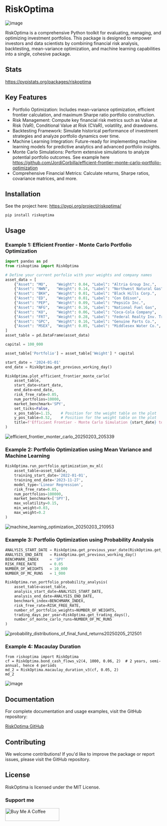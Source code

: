 # RiskOptima

![image](https://github.com/user-attachments/assets/b9bc3bd0-d8fa-4f01-97e6-44bf4b886bcb)


RiskOptima is a comprehensive Python toolkit for evaluating, managing, and optimizing investment portfolios. This package is designed to empower investors and data scientists by combining financial risk analysis, backtesting, mean-variance optimization, and machine learning capabilities into a single, cohesive package.

## Stats
https://pypistats.org/packages/riskoptima

## Key Features

- Portfolio Optimization: Includes mean-variance optimization, efficient frontier calculation, and maximum Sharpe ratio portfolio construction.
- Risk Management: Compute key financial risk metrics such as Value at Risk (VaR), Conditional Value at Risk (CVaR), volatility, and drawdowns.
- Backtesting Framework: Simulate historical performance of investment strategies and analyze portfolio dynamics over time.
- Machine Learning Integration: Future-ready for implementing machine learning models for predictive analytics and advanced portfolio insights.
- Monte Carlo Simulations: Perform extensive simulations to analyze potential portfolio outcomes. See example here https://github.com/JordiCorbilla/efficient-frontier-monte-carlo-portfolio-optimization
- Comprehensive Financial Metrics: Calculate returns, Sharpe ratios, covariance matrices, and more.

## Installation

See the project here: https://pypi.org/project/riskoptima/

```
pip install riskoptima
```
## Usage

### Example 1: Efficient Frontier - Monte Carlo Portfolio Optimization
```python
import pandas as pd
from riskoptima import RiskOptima

# Define your current porfolio with your weights and company names
asset_data = [
    {"Asset": "MO",    "Weight": 0.04, "Label": "Altria Group Inc.",       "MarketCap": 110.0e9},
    {"Asset": "NWN",   "Weight": 0.14, "Label": "Northwest Natural Gas",   "MarketCap": 1.8e9},
    {"Asset": "BKH",   "Weight": 0.01, "Label": "Black Hills Corp.",         "MarketCap": 4.5e9},
    {"Asset": "ED",    "Weight": 0.01, "Label": "Con Edison",                "MarketCap": 30.0e9},
    {"Asset": "PEP",   "Weight": 0.09, "Label": "PepsiCo Inc.",              "MarketCap": 255.0e9},
    {"Asset": "NFG",   "Weight": 0.16, "Label": "National Fuel Gas",         "MarketCap": 5.6e9},
    {"Asset": "KO",    "Weight": 0.06, "Label": "Coca-Cola Company",         "MarketCap": 275.0e9},
    {"Asset": "FRT",   "Weight": 0.28, "Label": "Federal Realty Inv. Trust", "MarketCap": 9.8e9},
    {"Asset": "GPC",   "Weight": 0.16, "Label": "Genuine Parts Co.",         "MarketCap": 25.3e9},
    {"Asset": "MSEX",  "Weight": 0.05, "Label": "Middlesex Water Co.",       "MarketCap": 2.4e9}
]
asset_table = pd.DataFrame(asset_data)

capital = 100_000

asset_table['Portfolio'] = asset_table['Weight'] * capital

start_date = '2024-01-01'
end_date = RiskOptima.get_previous_working_day()

RiskOptima.plot_efficient_frontier_monte_carlo(
    asset_table,
    start_date=start_date,
    end_date=end_date,
    risk_free_rate=0.05,
    num_portfolios=10000,
    market_benchmark='SPY',
    set_ticks=False,
    x_pos_table=1.15,    # Position for the weight table on the plot
    y_pos_table=0.52,    # Position for the weight table on the plot
    title=f'Efficient Frontier - Monte Carlo Simulation {start_date} to {end_date}'
)
```
![efficient_frontier_monter_carlo_20250203_205339](https://github.com/user-attachments/assets/f48f9f44-38cd-4d4c-96f2-48e767d7316e)

### Example 2: Portfolio Optimization using Mean Variance and Machine Learning
```python
RiskOptima.run_portfolio_optimization_mv_ml(
    asset_table=asset_table,
    training_start_date='2022-01-01',
    training_end_date='2023-11-27',
    model_type='Linear Regression',    
    risk_free_rate=0.05,
    num_portfolios=100000,
    market_benchmark=['SPY'],
    max_volatility=0.15,
    min_weight=0.03,
    max_weight=0.2
)
```
![machine_learning_optimization_20250203_210953](https://github.com/user-attachments/assets/0fae24a6-8d1d-45e7-b3d2-16939a1aadf7)

### Example 3: Portfolio Optimization using Probability Analysis
```python
ANALYSIS_START_DATE = RiskOptima.get_previous_year_date(RiskOptima.get_previous_working_day(), 1)
ANALYSIS_END_DATE   = RiskOptima.get_previous_working_day()
BENCHMARK_INDEX     = 'SPY'
RISK_FREE_RATE      = 0.05
NUMBER_OF_WEIGHTS   = 10_000
NUMBER_OF_MC_RUNS   = 1_000

RiskOptima.run_portfolio_probability_analysis(
    asset_table=asset_table,
    analysis_start_date=ANALYSIS_START_DATE,
    analysis_end_date=ANALYSIS_END_DATE,
    benchmark_index=BENCHMARK_INDEX,
    risk_free_rate=RISK_FREE_RATE,
    number_of_portfolio_weights=NUMBER_OF_WEIGHTS,
    trading_days_per_year=RiskOptima.get_trading_days(),
    number_of_monte_carlo_runs=NUMBER_OF_MC_RUNS
)
```
![probability_distributions_of_final_fund_returns20250205_212501](https://github.com/user-attachments/assets/8ea20d1f-e74f-4559-b66f-41ee657dd63b)

### Example 4: Macaulay Duration
```
from riskoptima import RiskOptima
cf = RiskOptima.bond_cash_flows_v2(4, 1000, 0.06, 2)  # 2 years, semi-annual, hence 4 periods
md_2 = RiskOptima.macaulay_duration_v3(cf, 0.05, 2)
md_2
```
![image](https://github.com/user-attachments/assets/8bf54461-7256-4162-9230-f29aeeef4a10)

## Documentation

For complete documentation and usage examples, visit the GitHub repository:

[RiskOptima GitHub](https://github.com/JordiCorbilla/RiskOptima)

## Contributing

We welcome contributions! If you'd like to improve the package or report issues, please visit the GitHub repository.

## License

RiskOptima is licensed under the MIT License.

### Support me

<a href="https://www.buymeacoffee.com/jordicorbilla" target="_blank"><img src="https://cdn.buymeacoffee.com/buttons/default-orange.png" alt="Buy Me A Coffee" height="41" width="174"></a>
